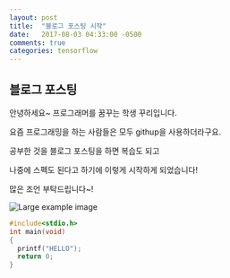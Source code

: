 ```yaml
---
layout: post
title:  "블로그 포스팅 시작"
date:   2017-08-03 04:33:00 -0500
comments: true
categories: tensorflow
---
```


## 블로그 포스팅
안녕하세요~ 프로그래머를 꿈꾸는 학생 꾸리입니다.

요즘 프로그래밍을 하는 사람들은 모두 githup을 사용하더라구요.

공부한 것을 블로그 포스팅을 하면 복습도 되고 

나중에 스펙도 된다고 하기에 이렇게 시작하게 되었습니다!

많은 조언 부탁드립니다~!


![Large example image](http://placehold.it/800x400 "Large example image")


``` C++
#include<stdio.h>
int main(void)
{
  printf("HELLO");
  return 0;
}
```
